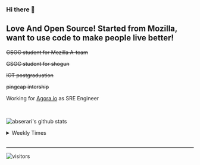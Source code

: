### Hi there 👋

Love And Open Source! Started from Mozilla, want to use code to make people live better! 
----

<s>GSOC student for Mozilla A-team</s>  <br/>

<s>GSOC student for shogun</s> <br/>

<s>IOT postgraduation</s> <br/>

<s>pingcap intership</s> <br/>

Working for [Agora.io](https://www.agora.io/en/) as SRE Engineer <br>

<br>

![abserari's github stats](https://github-readme-stats.vercel.app/api?username=MikeLing&show_icons=true&theme=radical)


<details> 
<summary>Weekly Times</summary> 
  
 
 [![willianrod's wakatime stats](https://github-readme-stats.vercel.app/api/wakatime?username=MikeLing)](https://github.com/anuraghazra/github-readme-stats)

</details> 
<br>
<hr>

<p  align="center">

  ![visitors](https://visitor-badge.laobi.icu/badge?page_id=MikeLing.visitor-badge)

</p>
